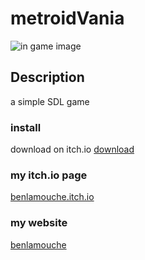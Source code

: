 # metroidVania

![in game image](https://img.itch.zone/aW1hZ2UvNDg3NzQ2LzI1MzM4NTYuZ2lm/347x500/CXRR3f.gif)

## Description

a simple SDL game

### install

download on itch.io
[download](https://benlamouche.itch.io/mission-intersideral)

### my itch.io page

[benlamouche.itch.io](https://benlamouche.itch.io/)

### my website

[benlamouche](http://benlamouche.ddns.net/)
